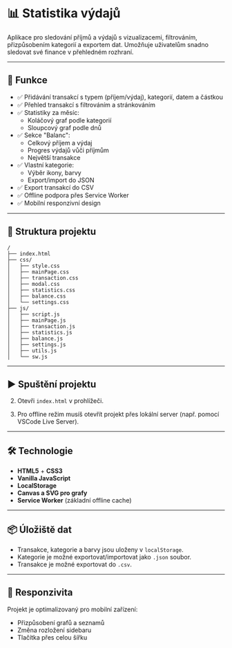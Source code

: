 # 📊 Statistika výdajů

Aplikace pro sledování příjmů a výdajů s vizualizacemi, filtrováním, přizpůsobením kategorií a exportem dat. Umožňuje uživatelům snadno sledovat své finance v přehledném rozhraní.

---

## 🧠 Funkce

- ✅ Přidávání transakcí s typem (příjem/výdaj), kategorií, datem a částkou
- ✅ Přehled transakcí s filtrováním a stránkováním
- ✅ Statistiky za měsíc:
  - Koláčový graf podle kategorií
  - Sloupcový graf podle dnů
- ✅ Sekce "Balanc":
  - Celkový příjem a výdaj
  - Progres výdajů vůči příjmům
  - Největší transakce
- ✅ Vlastní kategorie:
  - Výběr ikony, barvy
  - Export/import do JSON
- ✅ Export transakcí do CSV
- ✅ Offline podpora přes Service Worker
- ✅ Mobilní responzivní design

---

## 📁 Struktura projektu

```
/
├── index.html
├── css/
│   ├── style.css
│   ├── mainPage.css
│   ├── transaction.css
│   ├── modal.css
│   ├── statistics.css
│   ├── balance.css
│   └── settings.css
├── js/
│   ├── script.js
│   ├── mainPage.js
│   ├── transaction.js
│   ├── statistics.js
│   ├── balance.js
│   ├── settings.js
│   ├── utils.js
│   └── sw.js
```

---

## ▶️ Spuštění projektu

2. Otevři `index.html` v prohlížeči.

3. Pro offline režim musíš otevřít projekt přes lokální server (např. pomocí VSCode Live Server).

---

## 🛠️ Technologie

- **HTML5** + **CSS3**
- **Vanilla JavaScript**
- **LocalStorage**
- **Canvas a SVG pro grafy**
- **Service Worker** (základní offline cache)

---

## 📦 Úložiště dat

- Transakce, kategorie a barvy jsou uloženy v `localStorage`.
- Kategorie je možné exportovat/importovat jako `.json` soubor.
- Transakce je možné exportovat do `.csv`.

---

## 📱 Responzivita

Projekt je optimalizovaný pro mobilní zařízení:
- Přizpůsobení grafů a seznamů
- Změna rozložení sidebaru
- Tlačítka přes celou šířku